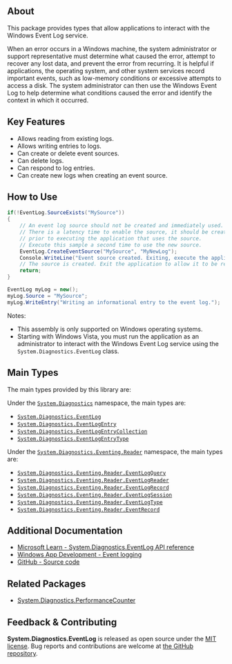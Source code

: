 ## About

<!-- A description of the package and where one can find more documentation -->

This package provides types that allow applications to interact with the Windows Event Log service.

When an error occurs in a Windows machine, the system administrator or support representative must determine what caused the error, attempt to recover any lost data, and prevent the error from recurring. It is helpful if applications, the operating system, and other system services record important events, such as low-memory conditions or excessive attempts to access a disk. The system administrator can then use the Windows Event Log to help determine what conditions caused the error and identify the context in which it occurred.

## Key Features

<!-- The key features of this package -->

* Allows reading from existing logs.
* Allows writing entries to logs.
* Can create or delete event sources.
* Can delete logs.
* Can respond to log entries.
* Can create new logs when creating an event source.

## How to Use

<!-- A compelling example on how to use this package with code, as well as any specific guidelines for when to use the package -->

```cs
if(!EventLog.SourceExists("MySource"))
{
    // An event log source should not be created and immediately used.
    // There is a latency time to enable the source, it should be created
    // prior to executing the application that uses the source.
    // Execute this sample a second time to use the new source.
    EventLog.CreateEventSource("MySource", "MyNewLog");
    Console.WriteLine("Event source created. Exiting, execute the application a second time to use the source.");
    // The source is created. Exit the application to allow it to be registered.
    return;
}

EventLog myLog = new();
myLog.Source = "MySource";
myLog.WriteEntry("Writing an informational entry to the event log.");
```

Notes:

- This assembly is only supported on Windows operating systems.
- Starting with Windows Vista, you must run the application as an administrator to interact with the Windows Event Log service using the `System.Diagnostics.EventLog` class.

## Main Types

<!-- The main types provided in this library -->

The main types provided by this library are:

Under the [`System.Diagnostics`](https://learn.microsoft.com/en-us/dotnet/api/System.Diagnostics) namespace, the main types are:

- [`System.Diagnostics.EventLog`](https://learn.microsoft.com/en-us/dotnet/api/System.Diagnostics.EventLog)
- [`System.Diagnostics.EventLogEntry`](https://learn.microsoft.com/en-us/dotnet/api/System.Diagnostics.EventLogEntry)
- [`System.Diagnostics.EventLogEntryCollection`](https://learn.microsoft.com/en-us/dotnet/api/System.Diagnostics.EventLogEntryCollection)
- [`System.Diagnostics.EventLogEntryType`](https://learn.microsoft.com/en-us/dotnet/api/System.Diagnostics.EventLogEntryType)

Under the [`System.Diagnostics.Eventing.Reader`](https://learn.microsoft.com/en-us/dotnet/api/System.Diagnostics.Eventing.Reader) namespace, the main types are:

- [`System.Diagnostics.Eventing.Reader.EventLogQuery`](https://learn.microsoft.com/en-us/dotnet/api/System.Diagnostics.Eventing.Reader.EventLogQuery)
- [`System.Diagnostics.Eventing.Reader.EventLogReader`](https://learn.microsoft.com/en-us/dotnet/api/System.Diagnostics.Eventing.Reader.EventLogReader)
- [`System.Diagnostics.Eventing.Reader.EventLogRecord`](https://learn.microsoft.com/en-us/dotnet/api/System.Diagnostics.Eventing.Reader.EventLogRecord)
- [`System.Diagnostics.Eventing.Reader.EventLogSession`](https://learn.microsoft.com/en-us/dotnet/api/System.Diagnostics.Eventing.Reader.EventLogSession)
- [`System.Diagnostics.Eventing.Reader.EventLogType`](https://learn.microsoft.com/en-us/dotnet/api/System.Diagnostics.Eventing.Reader.EventLogType)
- [`System.Diagnostics.Eventing.Reader.EventRecord`](https://learn.microsoft.com/en-us/dotnet/api/System.Diagnostics.Eventing.Reader.EventRecord)

## Additional Documentation

<!-- Links to further documentation. Remove conceptual documentation if not available for the library. -->

- [Microsoft Learn - System.Diagnostics.EventLog API reference](https://learn.microsoft.com/en-us/dotnet/api/System.Diagnostics.EventLog)
- [Windows App Development - Event logging](https://learn.microsoft.com/en-us/windows/win32/eventlog/event-logging)
- [GitHub - Source code](https://github.com/dotnet/runtime/tree/main/src/libraries/System.Diagnostics.EventLog)

## Related Packages

<!-- The related packages associated with this package -->

- [System.Diagnostics.PerformanceCounter](https://www.nuget.org/packages/System.Diagnostics.PerformanceCounter)

## Feedback & Contributing

<!-- How to provide feedback on this package and contribute to it -->

**System.Diagnostics.EventLog** is released as open source under the [MIT license](https://licenses.nuget.org/MIT). Bug reports and contributions are welcome at [the GitHub repository](https://github.com/dotnet/runtime).
